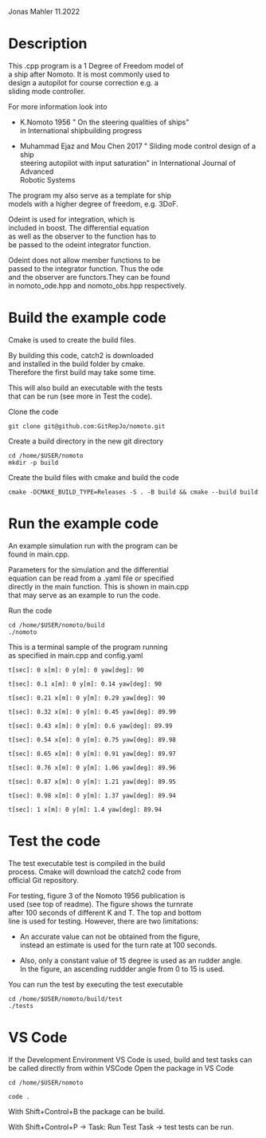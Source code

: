 Jonas Mahler 11.2022

# Description
This .cpp program is a 1 Degree of Freedom model of     
a ship after Nomoto. It is most commonly used to      
design a autopilot for course correction e.g. a     
sliding mode controller.     

For more information look into 

- K.Nomoto 1956 " On the steering qualities of ships"    
in International shipbuilding progress
 
- Muhammad Ejaz and Mou Chen 2017 " Sliding mode control design of a ship        
steering autopilot with input saturation" in International Journal of Advanced    
Robotic Systems

The program my also serve as a template for ship     
models with a higher degree of freedom, e.g. 3DoF.      

Odeint is used for integration, which is     
included in boost. The differential equation     
as well as the observer to the function has to     
be passed to the odeint integrator function.        

Odeint does not allow member functions to be     
passed to the integrator function. Thus the ode     
and the observer are functors.They can be found         
in nomoto_ode.hpp and nomoto_obs.hpp respectively.      

# Build the example code

Cmake is used to create the build files.  

By building this code, catch2 is downloaded     
and installed in the build folder by cmake.    
Therefore the first build may take some time.          

This will also build an executable with the tests     
that can be run (see more in Test the code).         

Clone the code
```
git clone git@github.com:GitRepJo/nomoto.git
```
Create a build directory in the new git directory
```
cd /home/$USER/nomoto 
mkdir -p build 
```
Create the build files with cmake and build the code
```
cmake -DCMAKE_BUILD_TYPE=Releases -S . -B build && cmake --build build
```

# Run the example code 
An example simulation run with the program can be     
found in main.cpp.        

Parameters for the simulation and the differential     
equation can be read from a .yaml file or specified     
directly in the main function. This is shown in main.cpp     
that may serve as an example to run the code.       

Run the code
```
cd /home/$USER/nomoto/build
./nomoto
```

This is a terminal sample of the program running     
as specified in main.cpp and config.yaml    
```
t[sec]: 0 x[m]: 0 y[m]: 0 yaw[deg]: 90

t[sec]: 0.1 x[m]: 0 y[m]: 0.14 yaw[deg]: 90

t[sec]: 0.21 x[m]: 0 y[m]: 0.29 yaw[deg]: 90

t[sec]: 0.32 x[m]: 0 y[m]: 0.45 yaw[deg]: 89.99

t[sec]: 0.43 x[m]: 0 y[m]: 0.6 yaw[deg]: 89.99

t[sec]: 0.54 x[m]: 0 y[m]: 0.75 yaw[deg]: 89.98

t[sec]: 0.65 x[m]: 0 y[m]: 0.91 yaw[deg]: 89.97

t[sec]: 0.76 x[m]: 0 y[m]: 1.06 yaw[deg]: 89.96

t[sec]: 0.87 x[m]: 0 y[m]: 1.21 yaw[deg]: 89.95

t[sec]: 0.98 x[m]: 0 y[m]: 1.37 yaw[deg]: 89.94

t[sec]: 1 x[m]: 0 y[m]: 1.4 yaw[deg]: 89.94

```
# Test the code 

The test executable test is compiled in the build    
process. Cmake will download the catch2 code from         
official Git repository.     

For testing, figure 3 of the Nomoto 1956 publication is      
used (see top of readme). The figure shows the turnrate     
after 100 seconds of different K and T. The top and bottom    
line is used for testing. However, there are two limitations:             

- An accurate value can not be obtained from the figure,    
instead an estimate is used for the turn rate at 100 seconds.    

- Also, only a constant value of 15 degree is used as an rudder angle.        
In the figure, an ascending ruddder angle from 0 to 15 is used.

You can run the test by executing the test executable
```
cd /home/$USER/nomoto/build/test
./tests
```
# VS Code

If the Development Environment VS Code is used, build and test tasks can be called directly from within VSCode
Open the package in VS Code

```
cd /home/$USER/nomoto

code .
```
With Shift+Control+B the package can be build.

With Shift+Control+P -> Task: Run Test Task -> test tests can be run.
